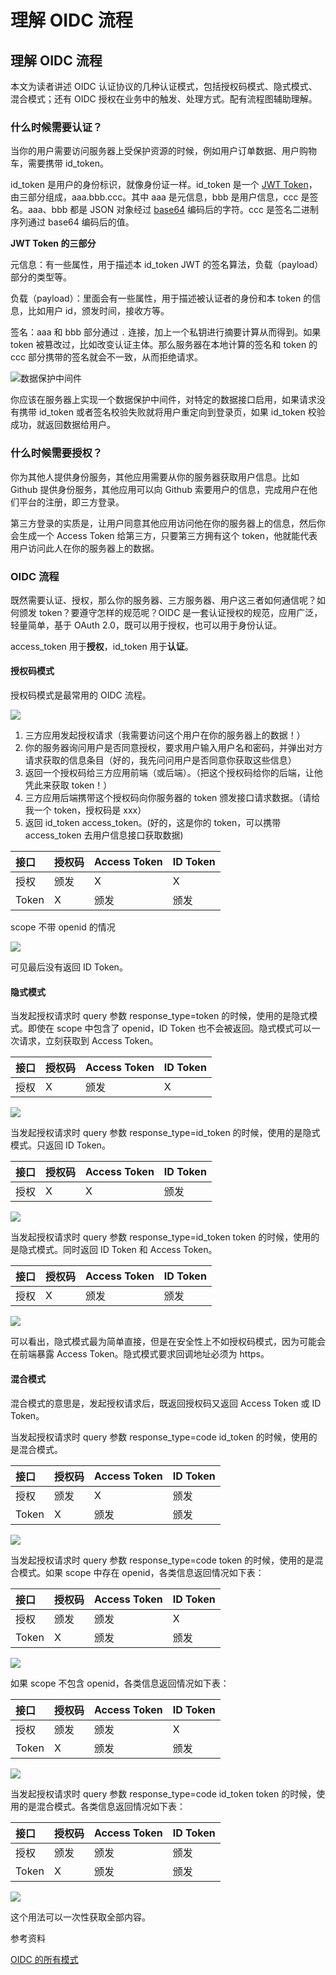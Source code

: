 # 理解 OIDC 流程

## 理解 OIDC 流程

本文为读者讲述 OIDC 认证协议的几种认证模式，包括授权码模式、隐式模式、混合模式；还有 OIDC 授权在业务中的触发、处理方式。配有流程图辅助理解。

### 什么时候需要认证？

当你的用户需要访问服务器上受保护资源的时候，例如用户订单数据、用户购物车，需要携带 id\_token。

id\_token 是用户的身份标识，就像身份证一样。id\_token 是一个 [JWT Token](https://tools.ietf.org/html/draft-ietf-oauth-json-web-token-32)，由三部分组成，aaa.bbb.ccc。其中 aaa 是元信息，bbb 是用户信息，ccc 是签名。aaa、bbb 都是 JSON 对象经过 [base64](https://baike.baidu.com/item/base64/8545775) 编码后的字符。ccc 是签名二进制序列通过 base64 编码后的值。

**JWT Token 的三部分**

元信息：有一些属性，用于描述本 id\_token JWT 的签名算法，负载（payload）部分的类型等。

负载（payload）：里面会有一些属性，用于描述被认证者的身份和本 token 的信息，比如用户 id，颁发时间，接收方等。

签名：aaa 和 bbb 部分通过 `.` 连接，加上一个私钥进行摘要计算从而得到。如果 token 被篡改过，比如改变认证主体。那么服务器在本地计算的签名和 token 的 ccc 部分携带的签名就会不一致，从而拒绝请求。

![&#x6570;&#x636E;&#x4FDD;&#x62A4;&#x4E2D;&#x95F4;&#x4EF6;](../../.gitbook/assets/image%20%28279%29.png)

你应该在服务器上实现一个数据保护中间件，对特定的数据接口启用，如果请求没有携带 id\_token 或者签名校验失败就将用户重定向到登录页，如果 id\_token 校验成功，就返回数据给用户。

### 什么时候需要授权？

你为其他人提供身份服务，其他应用需要从你的服务器获取用户信息。比如 Github 提供身份服务，其他应用可以向 Github 索要用户的信息，完成用户在他们平台的注册，即三方登录。

第三方登录的实质是，让用户同意其他应用访问他在你的服务器上的信息，然后你会生成一个 Access Token 给第三方，只要第三方拥有这个 token，他就能代表用户访问此人在你的服务器上的数据。

### OIDC 流程

既然需要认证、授权，那么你的服务器、三方服务器、用户这三者如何通信呢？如何颁发 token？要遵守怎样的规范呢？OIDC 是一套认证授权的规范，应用广泛，轻量简单，基于 OAuth 2.0，既可以用于授权，也可以用于身份认证。

access\_token 用于**授权**，id\_token 用于**认证**。

#### 授权码模式

授权码模式是最常用的 OIDC 流程。 

![](../../.gitbook/assets/image%20%28389%29.png)

1. 三方应用发起授权请求（我需要访问这个用户在你的服务器上的数据！）
2. 你的服务器询问用户是否同意授权，要求用户输入用户名和密码，并弹出对方请求获取的信息条目（好的，我先问问用户是否同意你获取这些信息）
3. 返回一个授权码给三方应用前端（或后端）。（把这个授权码给你的后端，让他凭此来获取 token！）
4. 三方应用后端携带这个授权码向你服务器的 token 颁发接口请求数据。（请给我一个 token，授权码是 xxx）
5. 返回 id\_token access\_token。\(好的，这是你的 token，可以携带 access\_token 去用户信息接口获取数据\)

| 接口 | 授权码 | Access Token | ID Token |
| :--- | :--- | :--- | :--- |
| 授权 | 颁发 | X | X |
| Token | X | 颁发 | 颁发 |

scope 不带 openid 的情况

![](../../.gitbook/assets/image%20%28424%29.png)

可见最后没有返回 ID Token。

#### 隐式模式

当发起授权请求时 query 参数 response\_type=token 的时候，使用的是隐式模式。即使在 scope 中包含了 openid，ID Token 也不会被返回。隐式模式可以一次请求，立刻获取到 Access Token。

| 接口 | 授权码 | Access Token | ID Token |
| :--- | :--- | :--- | :--- |
| 授权 | X | 颁发 | X |

![](../../.gitbook/assets/image%20%28247%29.png)



当发起授权请求时 query 参数 response\_type=id\_token 的时候，使用的是隐式模式。只返回 ID Token。

| 接口 | 授权码 | Access Token | ID Token |
| :--- | :--- | :--- | :--- |
| 授权 | X | X | 颁发 |

![](../../.gitbook/assets/image%20%28198%29.png)



当发起授权请求时 query 参数 response\_type=id\_token token 的时候，使用的是隐式模式。同时返回 ID Token 和 Access Token。

| 接口 | 授权码 | Access Token | ID Token |
| :--- | :--- | :--- | :--- |
| 授权 | X | 颁发 | 颁发 |

![](../../.gitbook/assets/image%20%28386%29.png)



可以看出，隐式模式最为简单直接，但是在安全性上不如授权码模式，因为可能会在前端暴露 Access Token。隐式模式要求回调地址必须为 https。

#### 混合模式

混合模式的意思是，发起授权请求后，既返回授权码又返回 Access Token 或 ID Token。

当发起授权请求时 query 参数 response\_type=code id\_token 的时候，使用的是混合模式。

| 接口 | 授权码 | Access Token | ID Token |
| :--- | :--- | :--- | :--- |
| 授权 | 颁发 | X | 颁发 |
| Token | X | 颁发 | 颁发 |

![](../../.gitbook/assets/image%20%28370%29.png)



当发起授权请求时 query 参数 response\_type=code token 的时候，使用的是混合模式。如果 scope 中存在 openid，各类信息返回情况如下表：

| 接口 | 授权码 | Access Token | ID Token |
| :--- | :--- | :--- | :--- |
| 授权 | 颁发 | 颁发 | X |
| Token | X | 颁发 | 颁发 |

![](../../.gitbook/assets/image%20%28329%29.png)



如果 scope 不包含 openid，各类信息返回情况如下表：

| 接口 | 授权码 | Access Token | ID Token |
| :--- | :--- | :--- | :--- |
| 授权 | 颁发 | 颁发 | X |
| Token | X | 颁发 | 颁发 |

![](../../.gitbook/assets/image%20%28340%29.png)



当发起授权请求时 query 参数 response\_type=code id\_token token 的时候，使用的是混合模式。各类信息返回情况如下表：

| 接口 | 授权码 | Access Token | ID Token |
| :--- | :--- | :--- | :--- |
| 授权 | 颁发 | 颁发 | 颁发 |
| Token | X | 颁发 | 颁发 |

![](../../.gitbook/assets/image%20%28271%29.png)

这个用法可以一次性获取全部内容。

参考资料

[OIDC 的所有模式](https://medium.com/@darutk/diagrams-of-all-the-openid-connect-flows-6968e3990660)

